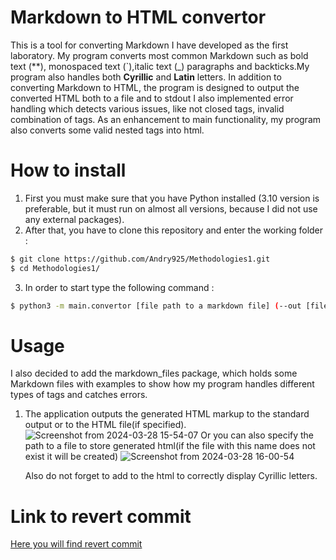 # Markdown to HTML convertor

This is a tool for converting Markdown I have developed as the first laboratory. My program converts most common 
Markdown such as  bold text (**), monospaced text (`),italic text (_) paragraphs and backticks.My program also handles both
**Cyrillic** and **Latin** letters.
In addition to converting Markdown to HTML, 
the program is designed to output the converted HTML both to a file and to stdout
I also implemented error handling which detects various issues, like not closed tags, invalid combination of tags. 
As an enhancement to main functionality, my program also converts some valid nested tags into html.

# How to install

1. First you must make sure that you have Python installed
(3.10 version is preferable, but it must run on almost all versions, because I did not use any external packages).
2. After that, you have to clone this repository and enter the working folder :
```bash
$ git clone https://github.com/Andry925/Methodologies1.git
$ cd Methodologies1/
```
3. In order to start type the following command  :
```bash
$ python3 -m main.convertor [file path to a markdown file] (--out [file path to an html file])optional
```

# Usage 
I also decided to add the markdown_files package, which holds some Markdown files with examples to show how my program 
handles different types of tags and catches errors.
1. The application outputs the generated HTML markup to the standard output or to the HTML file(if specified).
   ![Screenshot from 2024-03-28 15-54-07](https://github.com/Andry925/Methodologies1/assets/114020399/787b888f-87e9-4e5b-80d0-7a46eedc82e2)
   Or you can also specify the path to a file to store generated html(if the file with this name does not exist it will 
   be created)
   ![Screenshot from 2024-03-28 16-00-54](https://github.com/Andry925/Methodologies1/assets/114020399/655a4831-c473-469f-8b86-71916fcbd265)
   
    Also do not forget to add **<meta charset="utf-8">** to the 
    html to correctly display Cyrillic letters.

# Link to revert commit

[Here you will find revert commit](https://github.com/Andry925/Methodologies1/commit/3b6a3e5ba5f09c37cfcc954f8a60d81ae7183de3)
